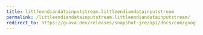 ```yaml
---
title: littleendiandatainputstream.littleendiandatainputstream
permalink: /littleendiandatainputstream.littleendiandatainputstream/
redirect_to: https://guava.dev/releases/snapshot-jre/api/docs/com/google/common/io/LittleEndianDataInputStream.html#LittleEndianDataInputStream-java.io.InputStream-
---
```

